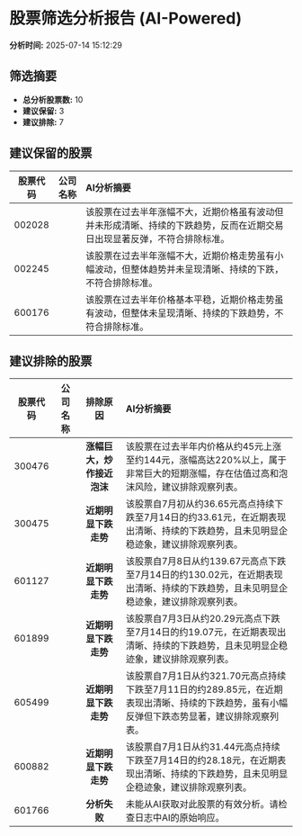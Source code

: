 # 股票筛选分析报告 (AI-Powered)

**分析时间:** 2025-07-14 15:12:29

## 筛选摘要

- **总分析股票数:** 10
- **建议保留:** 3
- **建议排除:** 7

## 建议保留的股票

| 股票代码 | 公司名称 | AI分析摘要 |
|:---:|:---:|:---|
| 002028 |  | 该股票在过去半年涨幅不大，近期价格虽有波动但并未形成清晰、持续的下跌趋势，反而在近期交易日出现显著反弹，不符合排除标准。 |
| 002245 |  | 该股票在过去半年涨幅不大，近期价格走势虽有小幅波动，但整体趋势并未呈现清晰、持续的下跌，不符合排除标准。 |
| 600176 |  | 该股票在过去半年价格基本平稳，近期价格走势虽有波动，但整体未呈现清晰、持续的下跌趋势，不符合排除标准。 |

## 建议排除的股票

| 股票代码 | 公司名称 | 排除原因 | AI分析摘要 |
|:---:|:---:|:---:|:---|
| 300476 |  | **涨幅巨大，炒作接近泡沫** | 该股票在过去半年内价格从约45元上涨至约144元，涨幅高达220%以上，属于非常巨大的短期涨幅，存在估值过高和泡沫风险，建议排除观察列表。 |
| 300475 |  | **近期明显下跌走势** | 该股票自7月初从约36.65元高点持续下跌至7月14日的约33.61元，在近期表现出清晰、持续的下跌趋势，且未见明显企稳迹象，建议排除观察列表。 |
| 601127 |  | **近期明显下跌走势** | 该股票自7月8日从约139.67元高点下跌至7月14日的约130.02元，在近期表现出清晰、持续的下跌趋势，且未见明显企稳迹象，建议排除观察列表。 |
| 601899 |  | **近期明显下跌走势** | 该股票自7月3日从约20.29元高点下跌至7月14日的约19.07元，在近期表现出清晰、持续的下跌趋势，且未见明显企稳迹象，建议排除观察列表。 |
| 605499 |  | **近期明显下跌走势** | 该股票自7月1日从约321.70元高点持续下跌至7月11日的约289.85元，在近期表现出清晰、持续的下跌趋势，虽有小幅反弹但下跌态势显著，建议排除观察列表。 |
| 600882 |  | **近期明显下跌走势** | 该股票自7月1日从约31.44元高点持续下跌至7月14日的约28.18元，在近期表现出清晰、持续的下跌趋势，且未见明显企稳迹象，建议排除观察列表。 |
| 601766 |  | **分析失败** | 未能从AI获取对此股票的有效分析。请检查日志中AI的原始响应。 |
